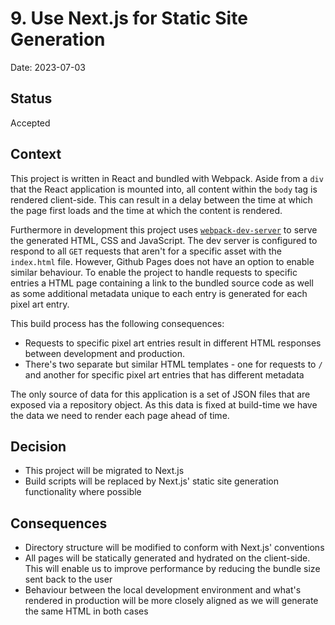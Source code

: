 # 9. Use Next.js for Static Site Generation

Date: 2023-07-03

## Status

Accepted

## Context

This project is written in React and bundled with Webpack. Aside from a `div` that the React application is mounted into, all content within the `body` tag is rendered client-side. This can result in a delay between the time at which the page first loads and the time at which the content is rendered.

Furthermore in development this project uses [`webpack-dev-server`](https://www.npmjs.com/package/webpack-dev-server) to serve the generated HTML, CSS and JavaScript. The dev server is configured to respond to all `GET` requests that aren't for a specific asset with the `index.html` file. However, Github Pages does not have an option to enable similar behaviour. To enable the project to handle requests to specific entries a HTML page containing a link to the bundled source code as well as some additional metadata unique to each entry is generated for each pixel art entry.

This build process has the following consequences:

- Requests to specific pixel art entries result in different HTML responses between development and production.
- There's two separate but similar HTML templates - one for requests to `/` and another for specific pixel art entries that has different metadata

The only source of data for this application is a set of JSON files that are exposed via a repository object. As this data is fixed at build-time we have the data we need to render each page ahead of time.

## Decision

- This project will be migrated to Next.js
- Build scripts will be replaced by Next.js' static site generation functionality where possible

## Consequences

- Directory structure will be modified to conform with Next.js' conventions
- All pages will be statically generated and hydrated on the client-side. This will enable us to improve performance by reducing the bundle size sent back to the user
- Behaviour between the local development environment and what's rendered in production will be more closely aligned as we will generate the same HTML in both cases
